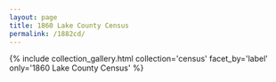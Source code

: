 ```yaml
---
layout: page
title: 1860 Lake County Census
permalink: /1882cd/
---
```


{% include collection_gallery.html collection='census' facet_by='label' only='1860 Lake County Census' %}
